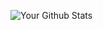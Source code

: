 ![Your Github Stats](https://github-readme-stats.vercel.app/api?username=tommys0&show_icons=true&hide_border=true)
